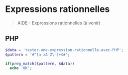 # Expressions rationnelles

> AIDE - Expressions rationnelles (à venir)

## PHP

```php
$data = 'tester-une-expression-rationnelle-avec-PHP';
$pattern = '#^[a-zA-Z\-]+$#';

if(preg_match($pattern, $data))
  echo 'OK';
```
